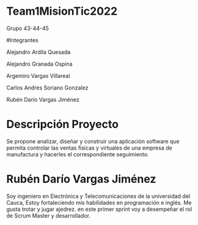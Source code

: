 # Team1MisionTic2022

Grupo 43-44-45

#Integrantes

Alejandro Ardila Quesada

Alejandro Granada Ospina

Argemiro Vargas Villareal

Carlos Andres Soriano Gonzalez 

Rubén Darío Vargas Jiménez


# Descripción Proyecto 
Se propone analizar, diseñar y construir una aplicación software que permita controlar las ventas físicas y virtuales de una empresa de manufactura y hacerles el correspondiente seguimiento.

# Rubén Darío Vargas Jiménez 

Soy ingeniero en Electrónica y Telecomunicaciones de la universidad del Cauca, Estoy fortaleciendo mis habilidades en programación e inglés. Me gusta trotar y jugar ajedrez. 
en este primer sprint voy a desempeñar el rol de Scrum Master y desarrollador.
